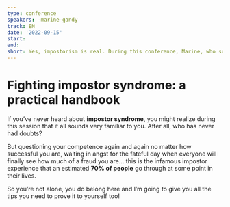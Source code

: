 ```yaml
---
type: conference
speakers: -marine-gandy
track: EN
date: '2022-09-15'
start:
end:
short: Yes, impostorism is real. During this conference, Marine, who suffers of this phenomenon, explains all the tips to deal with it.
---
```


# Fighting impostor syndrome: a practical handbook

If you’ve never heard about **impostor syndrome**, you might realize during this session that it all sounds very familiar to you. After all, who has never had doubts?

But questioning your competence again and again no matter how successful you are, waiting in angst for the fateful day when everyone will finally see how much of a fraud you are… this is the infamous impostor experience that an estimated **70% of people** go through at some point in their lives.

So you’re not alone, you do belong here and I’m going to give you all the tips you need to prove it to yourself too!



